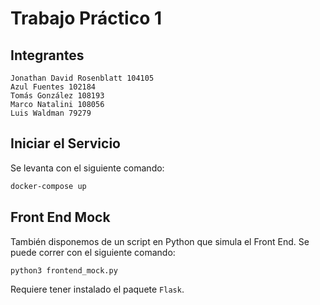 # Trabajo Práctico 1

## Integrantes

```
Jonathan David Rosenblatt 104105
Azul Fuentes 102184
Tomás González 108193
Marco Natalini 108056
Luis Waldman 79279
```

## Iniciar el Servicio

Se levanta con el siguiente comando:

```bash
docker-compose up
```

## Front End Mock

También disponemos de un script en Python que simula el Front End. Se puede correr con el siguiente comando:

```bash
python3 frontend_mock.py
```

Requiere tener instalado el paquete `Flask`.